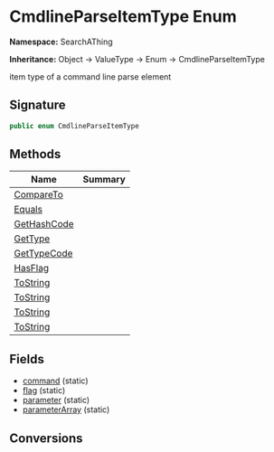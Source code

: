 # CmdlineParseItemType Enum
**Namespace:** SearchAThing

**Inheritance:** Object → ValueType → Enum → CmdlineParseItemType

item type of a command line parse element

## Signature
```csharp
public enum CmdlineParseItemType
```
## Methods
|**Name**|**Summary**|
|---|---|
|[CompareTo](CmdlineParseItemType/CompareTo.md)||
|[Equals](CmdlineParseItemType/Equals.md)||
|[GetHashCode](CmdlineParseItemType/GetHashCode.md)||
|[GetType](CmdlineParseItemType/GetType.md)||
|[GetTypeCode](CmdlineParseItemType/GetTypeCode.md)||
|[HasFlag](CmdlineParseItemType/HasFlag.md)||
|[ToString](CmdlineParseItemType/ToString.md)||
|[ToString](CmdlineParseItemType/ToString.md#tostringstring)||
|[ToString](CmdlineParseItemType/ToString.md#tostringiformatprovider)||
|[ToString](CmdlineParseItemType/ToString.md#tostringstring-iformatprovider)||
## Fields
- [command](CmdlineParseItemType/command.md) (static)
- [flag](CmdlineParseItemType/flag.md) (static)
- [parameter](CmdlineParseItemType/parameter.md) (static)
- [parameterArray](CmdlineParseItemType/parameterArray.md) (static)
## Conversions
